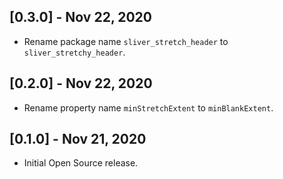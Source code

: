 ## [0.3.0] - Nov 22, 2020
* Rename package name `sliver_stretch_header` to `sliver_stretchy_header`.

## [0.2.0] - Nov 22, 2020
* Rename property name `minStretchExtent` to `minBlankExtent`.

## [0.1.0] - Nov 21, 2020
* Initial Open Source release.
